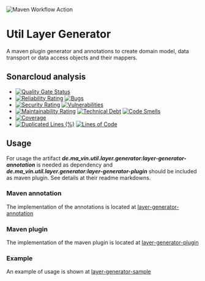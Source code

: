 ![Maven Workflow Action](https://github.com/Ma-Vin/de.ma_vin.util.layerGenerator/actions/workflows/maven.yml/badge.svg?branch=release%2Fv1.4)

# Util Layer Generator
A maven plugin generator and annotations to create domain model, data transport or data access objects and their mappers.

## Sonarcloud analysis

* [![Quality Gate Status](https://sonarcloud.io/api/project_badges/measure?branch=release%2Fv1.4&project=Ma-Vin_de.ma_vin.util.layerGenerator&metric=alert_status)](https://sonarcloud.io/dashboard?id=Ma-Vin_de.ma_vin.util.layerGenerator)
* [![Reliability Rating](https://sonarcloud.io/api/project_badges/measure?branch=release%2Fv1.4&project=Ma-Vin_de.ma_vin.util.layerGenerator&metric=reliability_rating)](https://sonarcloud.io/dashboard?id=Ma-Vin_de.ma_vin.util.layerGenerator)  [![Bugs](https://sonarcloud.io/api/project_badges/measure?branch=release%2Fv1.4&project=Ma-Vin_de.ma_vin.util.layerGenerator&metric=bugs)](https://sonarcloud.io/dashboard?id=Ma-Vin_de.ma_vin.util.layerGenerator)
* [![Security Rating](https://sonarcloud.io/api/project_badges/measure?branch=release%2Fv1.4&project=Ma-Vin_de.ma_vin.util.layerGenerator&metric=security_rating)](https://sonarcloud.io/dashboard?id=Ma-Vin_de.ma_vin.util.layerGenerator)  [![Vulnerabilities](https://sonarcloud.io/api/project_badges/measure?branch=release%2Fv1.4&project=Ma-Vin_de.ma_vin.util.layerGenerator&metric=vulnerabilities)](https://sonarcloud.io/dashboard?id=Ma-Vin_de.ma_vin.util.layerGenerator)
* [![Maintainability Rating](https://sonarcloud.io/api/project_badges/measure?branch=release%2Fv1.4&project=Ma-Vin_de.ma_vin.util.layerGenerator&metric=sqale_rating)](https://sonarcloud.io/dashboard?id=Ma-Vin_de.ma_vin.util.layerGenerator)  [![Technical Debt](https://sonarcloud.io/api/project_badges/measure?branch=release%2Fv1.4&project=Ma-Vin_de.ma_vin.util.layerGenerator&metric=sqale_index)](https://sonarcloud.io/dashboard?id=Ma-Vin_de.ma_vin.util.layerGenerator)  [![Code Smells](https://sonarcloud.io/api/project_badges/measure?branch=release%2Fv1.4&project=Ma-Vin_de.ma_vin.util.layerGenerator&metric=code_smells)](https://sonarcloud.io/dashboard?id=Ma-Vin_de.ma_vin.util.layerGenerator)
* [![Coverage](https://sonarcloud.io/api/project_badges/measure?branch=release%2Fv1.4&project=Ma-Vin_de.ma_vin.util.layerGenerator&metric=coverage)](https://sonarcloud.io/dashboard?id=Ma-Vin_de.ma_vin.util.layerGenerator)
* [![Duplicated Lines (%)](https://sonarcloud.io/api/project_badges/measure?branch=release%2Fv1.4&project=Ma-Vin_de.ma_vin.util.layerGenerator&metric=duplicated_lines_density)](https://sonarcloud.io/dashboard?id=Ma-Vin_de.ma_vin.util.layerGenerator)  [![Lines of Code](https://sonarcloud.io/api/project_badges/measure?branch=release%2Fv1.4&project=Ma-Vin_de.ma_vin.util.layerGenerator&metric=ncloc)](https://sonarcloud.io/dashboard?id=Ma-Vin_de.ma_vin.util.layerGenerator)

## Usage
For usage the artifact ***de.ma_vin.util.layer.generator:layer-generator-annotation*** is needed as dependency 
and ***de.ma_vin.util.layer.generator:layer-generator-plugin*** should be included as maven plugin. See details at their readme markdowns.

### Maven annotation
The implementation of the annotations is located at [layer-generator-annotation](/layer-generator-annotation)
### Maven plugin
The implementation of the maven plugin is located at [layer-generator-plugin](/layer-generator-plugin)
### Example
An example of usage is shown at [layer-generator-sample](/layer-generator-sample)